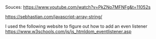 





Souces:
https://www.youtube.com/watch?v=PkZNo7MFNFg&t=11052s

https://sebhastian.com/javascript-array-string/

I used the following website to figure out how to add an even listener
https://www.w3schools.com/js/js_htmldom_eventlistener.asp



